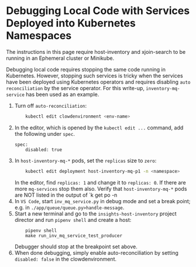 # Debugging Local Code with Services Deployed into Kubernetes Namespaces
The instructions in this page require host-inventory and xjoin-search to be running in an Ephemeral cluster or Minikube.

Debugging local code requires stopping the same code running in Kubernetes.  However, stopping such services is tricky when the services have been deployed using Kubernetes operators and requires disabling `auto reconciliation` by the service operator.  For this write-up, `inventory-mq-service` has been used as an example.

1. Turn off `auto-reconciliation`:
    ```bash
        kubectl edit clowdenvironment <env-name>
    ```
2. In the editor, which is opened by the `kubectl edit ...` command, add the following under `spec`.
    ```
    spec:
        disabled: true
    ```
3. In `host-inventory-mq-*` pods, set the `replicas` size to `zero`:
    ```bash
        kubectl edit deployment host-inventory-mq-p1 -n <namespace>
    ```
    In the editor, find `replicas: 1` and change it to `replicas: 0`.
    If there are more `mq-services` stop them also.
    Verify that `host-inventory-mq-*` pods are NOT listed in the output of `k get po -n <namespace>
4. In `VS Code`, start `inv_mq_service.py` in debug mode and set a break point; e.g. in `./app/queue/queue.py>handle-message`.
5. Start a new terminal and go to the `insights-host-inventory` project director and run `pipenv shell` and create a host:
    ```
        pipenv shell
        make run_inv_mq_service_test_producer
    ```
    Debugger should stop at the breakpoint set above.
6.  When done debugging, simply enable auto-reconciliation by setting `disabled: false` in the clowdenvironment. 
